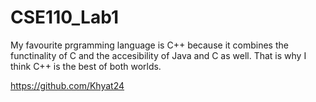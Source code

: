 # CSE110_Lab1

My favourite prgramming language is C++ because it combines the functinality of C and the accesibility of Java and C as well. That is why I think C++ is the best of both worlds.

https://github.com/Khyat24

